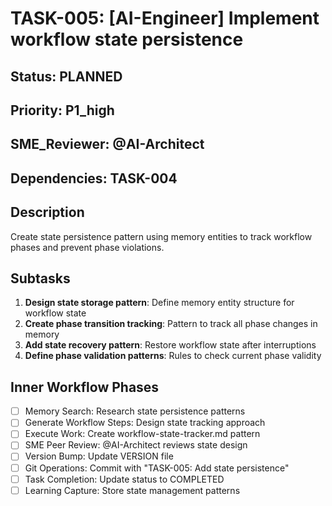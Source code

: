 # TASK-005: [AI-Engineer] Implement workflow state persistence

## Status: PLANNED
## Priority: P1_high
## SME_Reviewer: @AI-Architect
## Dependencies: TASK-004

## Description
Create state persistence pattern using memory entities to track workflow phases and prevent phase violations.

## Subtasks
1. **Design state storage pattern**: Define memory entity structure for workflow state
2. **Create phase transition tracking**: Pattern to track all phase changes in memory
3. **Add state recovery pattern**: Restore workflow state after interruptions
4. **Define phase validation patterns**: Rules to check current phase validity

## Inner Workflow Phases
- [ ] Memory Search: Research state persistence patterns
- [ ] Generate Workflow Steps: Design state tracking approach
- [ ] Execute Work: Create workflow-state-tracker.md pattern
- [ ] SME Peer Review: @AI-Architect reviews state design
- [ ] Version Bump: Update VERSION file
- [ ] Git Operations: Commit with "TASK-005: Add state persistence"
- [ ] Task Completion: Update status to COMPLETED
- [ ] Learning Capture: Store state management patterns